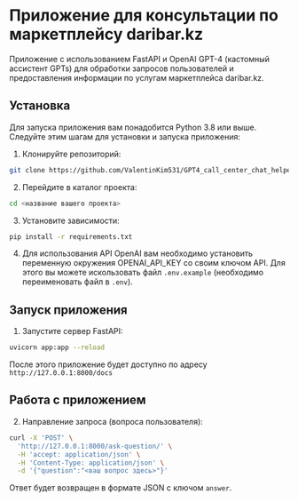 # Приложение для консультации по маркетплейсу daribar.kz

Приложение с использованием FastAPI и OpenAI GPT-4 (кастомный ассистент GPTs)
для обработки запросов пользователей и предоставления информации по услугам маркетплейса daribar.kz.

## Установка

Для запуска приложения вам понадобится Python 3.8 или выше. 
Следуйте этим шагам для установки и запуска приложения:

1. Клонируйте репозиторий:
```bash
git clone https://github.com/ValentinKim531/GPT4_call_center_chat_helper.git
```

2. Перейдите в каталог проекта:
```bash
cd <название вашего проекта>
```

3. Установите зависимости:

```bash
pip install -r requirements.txt
```

4. Для использования API OpenAI вам необходимо установить 
переменную окружения OPENAI_API_KEY со своим ключом API. 
Для этого вы можете искользовать файл `.env.example` (необходимо переименовать файл в `.env`).

## Запуск приложения

1. Запустите сервер FastAPI:

```bash
uvicorn app:app --reload
```
После этого приложение будет доступно по адресу `http://127.0.0.1:8000/docs`



## Работа с приложением

2. Направление запроса (вопроса пользователя):
```bash
curl -X 'POST' \
  'http://127.0.0.1:8000/ask-question/' \
  -H 'accept: application/json' \
  -H 'Content-Type: application/json' \
  -d '{"question":"<ваш вопрос здесь>"}'

```

Ответ будет возвращен в формате JSON с ключом `answer`.





























